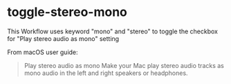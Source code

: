 # toggle-stereo-mono

This Workflow uses keyword "mono" and "stereo" to toggle the checkbox for "Play stereo audio as mono" setting

From macOS user guide:

> Play stereo audio as mono
Make your Mac play stereo audio tracks as mono audio in the left and right speakers or headphones.
